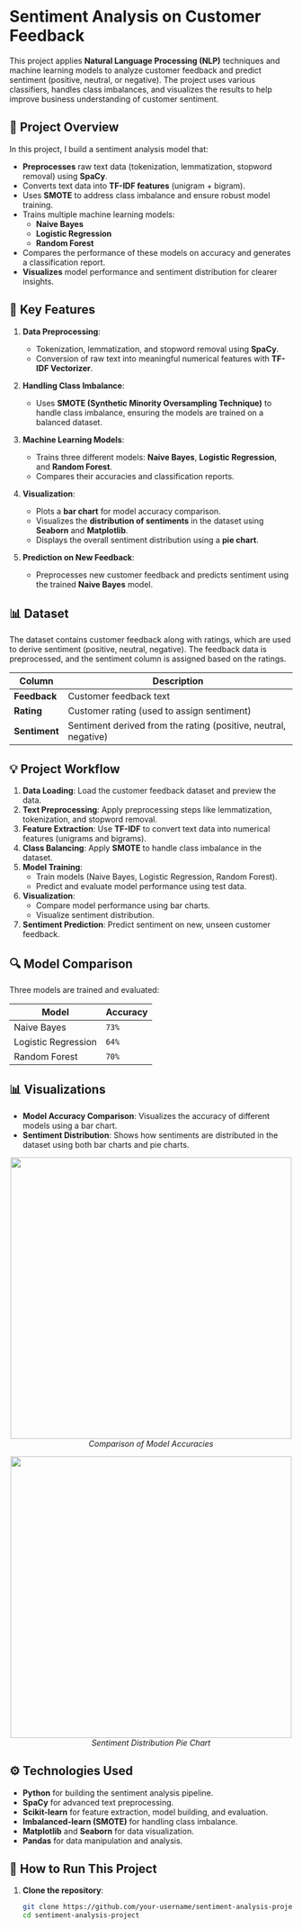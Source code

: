 
# **Sentiment Analysis on Customer Feedback**

This project applies **Natural Language Processing (NLP)** techniques and machine learning models to analyze customer feedback and predict sentiment (positive, neutral, or negative). The project uses various classifiers, handles class imbalances, and visualizes the results to help improve business understanding of customer sentiment.

## 🚀 **Project Overview**
In this project, I build a sentiment analysis model that:
- **Preprocesses** raw text data (tokenization, lemmatization, stopword removal) using **SpaCy**.
- Converts text data into **TF-IDF features** (unigram + bigram).
- Uses **SMOTE** to address class imbalance and ensure robust model training.
- Trains multiple machine learning models:
  - **Naive Bayes**
  - **Logistic Regression**
  - **Random Forest**
- Compares the performance of these models on accuracy and generates a classification report.
- **Visualizes** model performance and sentiment distribution for clearer insights.

## 🔧 **Key Features**
1. **Data Preprocessing**:
   - Tokenization, lemmatization, and stopword removal using **SpaCy**.
   - Conversion of raw text into meaningful numerical features with **TF-IDF Vectorizer**.
   
2. **Handling Class Imbalance**:
   - Uses **SMOTE (Synthetic Minority Oversampling Technique)** to handle class imbalance, ensuring the models are trained on a balanced dataset.

3. **Machine Learning Models**:
   - Trains three different models: **Naive Bayes**, **Logistic Regression**, and **Random Forest**.
   - Compares their accuracies and classification reports.

4. **Visualization**:
   - Plots a **bar chart** for model accuracy comparison.
   - Visualizes the **distribution of sentiments** in the dataset using **Seaborn** and **Matplotlib**.
   - Displays the overall sentiment distribution using a **pie chart**.

5. **Prediction on New Feedback**:
   - Preprocesses new customer feedback and predicts sentiment using the trained **Naive Bayes** model.

## 📊 **Dataset**
The dataset contains customer feedback along with ratings, which are used to derive sentiment (positive, neutral, negative). The feedback data is preprocessed, and the sentiment column is assigned based on the ratings.

| Column      | Description                          |
|-------------|--------------------------------------|
| **Feedback** | Customer feedback text               |
| **Rating**   | Customer rating (used to assign sentiment) |
| **Sentiment**| Sentiment derived from the rating (positive, neutral, negative) |

## 💡 **Project Workflow**
1. **Data Loading**: Load the customer feedback dataset and preview the data.
2. **Text Preprocessing**: Apply preprocessing steps like lemmatization, tokenization, and stopword removal.
3. **Feature Extraction**: Use **TF-IDF** to convert text data into numerical features (unigrams and bigrams).
4. **Class Balancing**: Apply **SMOTE** to handle class imbalance in the dataset.
5. **Model Training**:
    - Train models (Naive Bayes, Logistic Regression, Random Forest).
    - Predict and evaluate model performance using test data.
6. **Visualization**:
    - Compare model performance using bar charts.
    - Visualize sentiment distribution.
7. **Sentiment Prediction**: Predict sentiment on new, unseen customer feedback.

## 🔍 **Model Comparison**
Three models are trained and evaluated:

| **Model**             | **Accuracy** |
|-----------------------|--------------|
| Naive Bayes           |  `73%`    |
| Logistic Regression   |  `64%`    |
| Random Forest         |  `70%`    |


## 📊 **Visualizations**
- **Model Accuracy Comparison**: Visualizes the accuracy of different models using a bar chart.
- **Sentiment Distribution**: Shows how sentiments are distributed in the dataset using both bar charts and pie charts.

<p align="center">
<img src="path/to/accuracy_chart.png" width="500">
<br>
<i>Comparison of Model Accuracies</i>
</p>

<p align="center">
<img src="path/to/sentiment_pie_chart.png" width="500">
<br>
<i>Sentiment Distribution Pie Chart</i>
</p>

## ⚙️ **Technologies Used**
- **Python** for building the sentiment analysis pipeline.
- **SpaCy** for advanced text preprocessing.
- **Scikit-learn** for feature extraction, model building, and evaluation.
- **Imbalanced-learn (SMOTE)** for handling class imbalance.
- **Matplotlib** and **Seaborn** for data visualization.
- **Pandas** for data manipulation and analysis.

## 📝 **How to Run This Project**
1. **Clone the repository**:
   ```bash
   git clone https://github.com/your-username/sentiment-analysis-project.git
   cd sentiment-analysis-project
